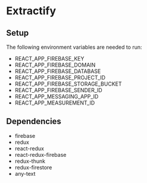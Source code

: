 # Extractify
## Setup
The following environment variables are needed to run: 
- REACT_APP_FIREBASE_KEY
- REACT_APP_FIREBASE_DOMAIN
- REACT_APP_FIREBASE_DATABASE
- REACT_APP_FIREBASE_PROJECT_ID
- REACT_APP_FIREBASE_STORAGE_BUCKET
- REACT_APP_FIREBASE_SENDER_ID
- REACT_APP_MESSAGING_APP_ID
- REACT_APP_MEASUREMENT_ID

## Dependencies 
- firebase 
- redux 
- react-redux 
- react-redux-firebase 
- redux-thunk 
- redux-firestore
- any-text